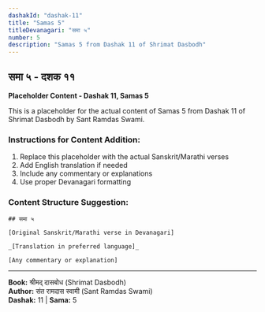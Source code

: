 ```yaml
---
dashakId: "dashak-11"
title: "Samas 5"
titleDevanagari: "समा ५"
number: 5
description: "Samas 5 from Dashak 11 of Shrimat Dasbodh"
---
```


## समा ५ - दशक ११

<!-- TODO: Add the actual Sanskrit/Marathi content here -->

**Placeholder Content - Dashak 11, Samas 5**

This is a placeholder for the actual content of Samas 5 from Dashak 11 of Shrimat Dasbodh by Sant Ramdas Swami.

### Instructions for Content Addition:
1. Replace this placeholder with the actual Sanskrit/Marathi verses
2. Add English translation if needed
3. Include any commentary or explanations
4. Use proper Devanagari formatting

### Content Structure Suggestion:
```
## समा ५

[Original Sanskrit/Marathi verse in Devanagari]

_[Translation in preferred language]_

[Any commentary or explanation]
```

---
**Book:** श्रीमद् दासबोध (Shrimat Dasbodh)  
**Author:** संत रामदास स्वामी (Sant Ramdas Swami)  
**Dashak:** 11 | **Sama:** 5
